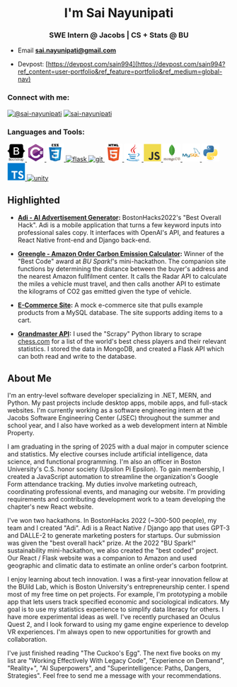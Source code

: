
<h1 align="center">I'm Sai Nayunipati</h1>
<h3 align="center">SWE Intern @ Jacobs | CS + Stats @ BU</h3>

- Email **sai.nayunipati@gmail.com**

- Devpost: [https://devpost.com/sain994](https://devpost.com/sain994?ref_content=user-portfolio&ref_feature=portfolio&ref_medium=global-nav)

<h3 align="left">Connect with me:</h3>
<p align="left">
<a href="https://twitter.com/@sai_nayunipati" target="blank"><img align="center" src="https://raw.githubusercontent.com/rahuldkjain/github-profile-readme-generator/master/src/images/icons/Social/twitter.svg" alt="@sai-nayunipati" height="30" width="40" /></a>
<a href="https://www.linkedin.com/in/sai-nayunipati-157609224/" target="blank"><img align="center" src="https://raw.githubusercontent.com/rahuldkjain/github-profile-readme-generator/master/src/images/icons/Social/linked-in-alt.svg" alt="sai-nayunipati" height="30" width="40" /></a>
</p>

<h3 align="left">Languages and Tools:</h3>
<p align="left"> <a href="https://getbootstrap.com" target="_blank" rel="noreferrer"> <img src="https://raw.githubusercontent.com/devicons/devicon/master/icons/bootstrap/bootstrap-plain-wordmark.svg" alt="bootstrap" width="40" height="40"/> </a> <a href="https://www.w3schools.com/cs/" target="_blank" rel="noreferrer"> <img src="https://raw.githubusercontent.com/devicons/devicon/master/icons/csharp/csharp-original.svg" alt="csharp" width="40" height="40"/> </a> <a href="https://www.w3schools.com/css/" target="_blank" rel="noreferrer"> <img src="https://raw.githubusercontent.com/devicons/devicon/master/icons/css3/css3-original-wordmark.svg" alt="css3" width="40" height="40"/> </a> <a href="https://flask.palletsprojects.com/" target="_blank" rel="noreferrer"> <img src="https://www.vectorlogo.zone/logos/pocoo_flask/pocoo_flask-icon.svg" alt="flask" width="40" height="40"/> </a> <a href="https://git-scm.com/" target="_blank" rel="noreferrer"> <img src="https://www.vectorlogo.zone/logos/git-scm/git-scm-icon.svg" alt="git" width="40" height="40"/> </a> <a href="https://www.w3.org/html/" target="_blank" rel="noreferrer"> <img src="https://raw.githubusercontent.com/devicons/devicon/master/icons/html5/html5-original-wordmark.svg" alt="html5" width="40" height="40"/> </a> <a href="https://www.java.com" target="_blank" rel="noreferrer"> <img src="https://raw.githubusercontent.com/devicons/devicon/master/icons/java/java-original.svg" alt="java" width="40" height="40"/> </a> <a href="https://developer.mozilla.org/en-US/docs/Web/JavaScript" target="_blank" rel="noreferrer"> <img src="https://raw.githubusercontent.com/devicons/devicon/master/icons/javascript/javascript-original.svg" alt="javascript" width="40" height="40"/> </a> <a href="https://www.mongodb.com/" target="_blank" rel="noreferrer"> <img src="https://raw.githubusercontent.com/devicons/devicon/master/icons/mongodb/mongodb-original-wordmark.svg" alt="mongodb" width="40" height="40"/> </a> <a href="https://www.mysql.com/" target="_blank" rel="noreferrer"> <img src="https://raw.githubusercontent.com/devicons/devicon/master/icons/mysql/mysql-original-wordmark.svg" alt="mysql" width="40" height="40"/> </a> <a href="https://www.python.org" target="_blank" rel="noreferrer"> <img src="https://raw.githubusercontent.com/devicons/devicon/master/icons/python/python-original.svg" alt="python" width="40" height="40"/> </a> <a href="https://www.typescriptlang.org/" target="_blank" rel="noreferrer"> <img src="https://raw.githubusercontent.com/devicons/devicon/master/icons/typescript/typescript-original.svg" alt="typescript" width="40" height="40"/> </a> <a href="https://unity.com/" target="_blank" rel="noreferrer"> <img src="https://www.vectorlogo.zone/logos/unity3d/unity3d-icon.svg" alt="unity" width="40" height="40"/> </a> </p>

## Highlighted

- **[Adi - AI Advertisement Generator](https://github.com/neezacoto/Adi-ai-ads):** BostonHacks2022's "Best Overall Hack". Adi is a mobile application that turns a few keyword inputs into professional sales copy. It interfaces with OpenAI's API, and features a React Native front-end and Django back-end.

- **[Greengle - Amazon Order Carbon Emission Calculator](https://github.com/AdiBhan/Greengle):** Winner of the "Best Code" award at *BU Spark!*'s mini-hackathon. The companion site functions by determining the distance between the buyer's address and the nearest Amazon fullfilment center. It calls the Radar API to calculate the miles a vehicle must travel, and then calls another API to estimate the kilograms of CO2 gas emitted given the type of vehicle.

- **[E-Commerce Site](https://github.com/sai-nayunipati/Hallmark-Induction-Projects/tree/main/Projects/13.%20Mock%20E-Commerce%20Site):** A mock e-commerce site that pulls example products from a MySQL database. The site supports adding items to a cart.

- **[Grandmaster API](https://github.com/sai-nayunipati/Hallmark-Induction-Projects/tree/main/Projects/15.%20API%20With%20Flask%20and%20MongoDB):** I used the "Scrapy" Python library to scrape [chess.com](https://www.chess.com/players) for a list of the world's best chess players and their relevant statistics. I stored the data in MongoDB, and created a Flask API which can both read and write to the database.

## About Me
I'm an entry-level software developer specializing in .NET, MERN, and Python. My past projects include desktop apps, mobile apps, and full-stack websites. I'm currently working as a software engineering intern at the Jacobs Software Engineering Center (JSEC) throughout the summer and school year, and I also have worked as a web development intern at Nimble Property.

I am graduating in the spring of 2025 with a dual major in computer science and statistics. My elective courses include artificial intelligence, data science, and functional programming. I'm also an officer in Boston University's C.S. honor society (Upsilon Pi Epsilon). To gain membership, I created a JavaScript automation to streamline the organization's Google Form attendance tracking. My duties involve marketing outreach, coordinating professional events, and managing our website. I'm providing requirements and contributing development work to a team developing the chapter's new React website.

I've won two hackathons. In BostonHacks 2022 (~300-500 people), my team and I created "Adi". Adi is a React Native / Django app that uses GPT-3 and DALLE-2 to generate marketing posters for startups. Our submission was given the "best overall hack" prize. At the 2022 "BU Spark!" sustainability mini-hackathon, we also created the "best coded" project. Our React / Flask website was a companion to Amazon and used geographic and climatic data to estimate an online order's carbon footprint.

I enjoy learning about tech innovation. I was a first-year innovation fellow at the BUild Lab, which is Boston University's entrepreneurship center. I spend most of my free time on pet projects. For example, I'm prototyping a mobile app that lets users track specified economic and sociological indicators. My goal is to use my statistics experience to simplify data literacy for others. I have more experimental ideas as well. I've recently purchased an Oculus Quest 2, and I look forward to using my game engine experience to develop VR experiences. I'm always open to new opportunities for growth and collaboration.

I've just finished reading "The Cuckoo's Egg". The next five books on my list are "Working Effectively With Legacy Code", "Experience on Demand", "Reality+", "AI Superpowers", and "Superintelligence: Paths, Dangers, Strategies". Feel free to send me a message with your recommendations.

